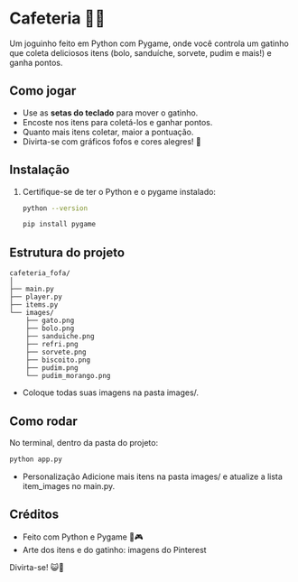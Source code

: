 # Cafeteria 🍰😺

Um joguinho feito em Python com Pygame, onde você controla um gatinho que coleta deliciosos itens 
(bolo, sanduíche, sorvete, pudim e mais!) e ganha pontos.

## Como jogar

- Use as **setas do teclado** para mover o gatinho.  
- Encoste nos itens para coletá-los e ganhar pontos.  
- Quanto mais itens coletar, maior a pontuação.  
- Divirta-se com gráficos fofos e cores alegres! 🎨  

## Instalação

1. Certifique-se de ter o Python e o pygame instalado:  
   ```bash
   python --version
   ```

    ```bash
    pip install pygame
    ```

## Estrutura do projeto
```
cafeteria_fofa/
│
├── main.py
├── player.py
├── items.py
└── images/
    ├── gato.png
    ├── bolo.png
    ├── sanduiche.png
    ├── refri.png
    ├── sorvete.png
    ├── biscoito.png
    ├── pudim.png
    └── pudim_morango.png
```
- Coloque todas suas imagens na pasta images/.

## Como rodar
No terminal, dentro da pasta do projeto:

```bash
python app.py
```

- Personalização
Adicione mais itens na pasta images/ e atualize a lista item_images no main.py.

## Créditos
- Feito com Python e Pygame 🐍🎮
- Arte dos itens e do gatinho: imagens do Pinterest

Divirta-se! 😺🍰
